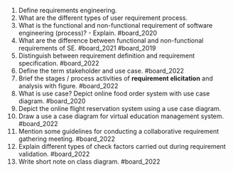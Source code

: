 1. Define requirements engineering.
2. What are the different types of user requirement process.
3. What is the functional and non-functional requirement of software engineering (process)? - Explain. #board_2020 
4. What are the difference between functional and non-functional requirements of SE. #board_2021 #board_2019 
5. Distinguish between requirement definition and requirement specification. #board_2022 
6. Define the term stakeholder and use case. #board_2022 
7. Brief the stages / process activities of **requirement elicitation** and analysis with figure. #board_2022 
8. What is use case? Depict online food order system with use case diagram. #board_2020 
9. Depict the online flight reservation system using a use case diagram.
10. Draw a use a case diagram for virtual education management system. #board_2022 
11. Mention some guidelines for conducting a collaborative requirement gathering meeting. #board_2022 
12. Explain different types of check factors carried out during requirement validation. #board_2022 
13. Write short note on class diagram. #board_2022 